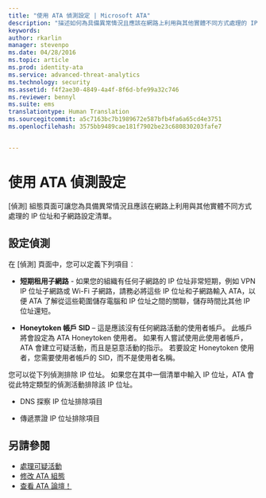```yaml
---
title: "使用 ATA 偵測設定 | Microsoft ATA"
description: "描述如何為具備異常情況且應該在網路上利用與其他實體不同方式處理的 IP 位址和子網路設定清單"
keywords: 
author: rkarlin
manager: stevenpo
ms.date: 04/28/2016
ms.topic: article
ms.prod: identity-ata
ms.service: advanced-threat-analytics
ms.technology: security
ms.assetid: f4f2ae30-4849-4a4f-8f6d-bfe99a32c746
ms.reviewer: bennyl
ms.suite: ems
translationtype: Human Translation
ms.sourcegitcommit: a5c7163bc7b1989672e587bfb4fa6a65cd4e3751
ms.openlocfilehash: 3575bb9489cae181f7902be23c680830203fafe7


---
```


# 使用 ATA 偵測設定
[偵測] 組態頁面可讓您為具備異常情況且應該在網路上利用與其他實體不同方式處理的 IP 位址和子網路設定清單。

## 設定偵測
在 [偵測] 頁面中，您可以定義下列項目︰

-   **短期租用子網路** - 如果您的組織有任何子網路的 IP 位址非常短期，例如 VPN IP 位址子網路或 Wi-Fi 子網路，請務必將這些 IP 位址和子網路輸入 ATA，以便 ATA 了解從這些範圍儲存電腦和 IP 位址之間的關聯，儲存時間比其他 IP 位址還短。

-   **Honeytoken 帳戶 SID** – 這是應該沒有任何網路活動的使用者帳戶。 此帳戶將會設定為 ATA Honeytoken 使用者。 如果有人嘗試使用此使用者帳戶，ATA 會建立可疑活動，而且是惡意活動的指示。 若要設定 Honeytoken 使用者，您需要使用者帳戶的 SID，而不是使用者名稱。

您可以從下列偵測排除 IP 位址。 如果您在其中一個清單中輸入 IP 位址，ATA 會從此特定類型的偵測活動排除該 IP 位址。

-   DNS 探察 IP 位址排除項目

-   傳遞票證 IP 位址排除項目

## 另請參閱
- [處理可疑活動](working-with-suspicious-activities.md)
- [修改 ATA 組態](modifying-ata-configuration.md)
- [查看 ATA 論壇！](https://social.technet.microsoft.com/Forums/security/home?forum=mata)



<!--HONumber=Jul16_HO3-->


